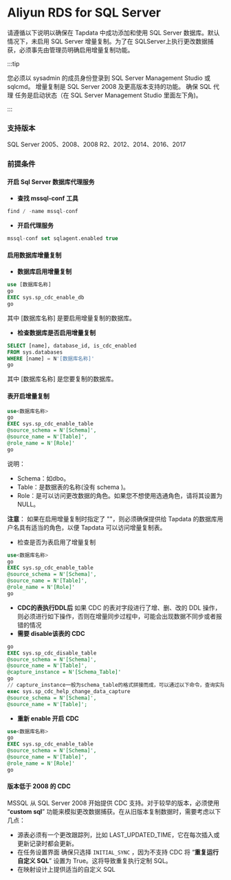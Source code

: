# Aliyun RDS for SQL Server

请遵循以下说明以确保在 Tapdata 中成功添加和使用 SQL Server 数据库。默认情况下，未启用 SQL Server 增量复制。为了在 SQLServer上执行更改数据捕获，必须事先由管理员明确启用增量复制功能。

:::tip

您必须以 sysadmin 的成员身份登录到 SQL Server Management Studio 或 sqlcmd。 增量复制是 SQL Server 2008 及更高版本支持的功能。 确保 SQL 代理 任务是启动状态（在 SQL Server Management Studio 里面左下角)。

:::

### 支持版本

SQL Server 2005、2008、2008 R2、2012、2014、2016、2017

### 前提条件

#### 开启 Sql Server 数据库代理服务

- **查找 mssql-conf 工具**

```sql
find / -name mssql-conf
```



- **开启代理服务**

```sql
mssql-conf set sqlagent.enabled true
```



#### 启用数据库增量复制

- **数据库启用增量复制**

```sql
use [数据库名称]
go
EXEC sys.sp_cdc_enable_db
go
```

其中 [数据库名称] 是要启用增量复制的数据库。

- **检查数据库是否启用增量复制**

```sql
SELECT [name], database_id, is_cdc_enabled
FROM sys.databases
WHERE [name] = N'[数据库名称]'
go
```


其中 [数据库名称] 是您要复制的数据库。

#### 表开启增量复制

```sql
use<数据库名称>
go
EXEC sys.sp_cdc_enable_table
@source_schema = N'[Schema]',
@source_name = N'[Table]',
@role_name = N'[Role]'
go
```

说明：

- Schema：如dbo。
- Table：是数据表的名称(没有 schema )。
- Role：是可以访问更改数据的角色。如果您不想使用选通角色，请将其设置为NULL。

**注意**： 如果在启用增量复制时指定了 ""，则必须确保提供给 Tapdata 的数据库用户名具有适当的角色，以便 Tapdata 可以访问增量复制表。

- 检查是否为表启用了增量复制

```sql
use<数据库名称>
go
EXEC sys.sp_cdc_enable_table
@source_schema = N'[Schema]',
@source_name = N'[Table]',
@role_name = N'[Role]'
go
```



- **CDC的表执行DDL后**
  如果 CDC 的表对字段进行了增、删、改的 DDL 操作，则必须进行如下操作，否则在增量同步过程中，可能会出现数据不同步或者报错的情况
- **需要 disable该表的 CDC**

```sql
go
EXEC sys.sp_cdc_disable_table
@source_schema = N'[Schema]',
@source_name = N'[Table]',
@capture_instance = N'[Schema_Table]'
go
// capture_instance一般为schema_table的格式拼接而成，可以通过以下命令，查询实际的值
exec sys.sp_cdc_help_change_data_capture
@source_schema = N'[Schema]',
@source_name = N'[Table]';
```



- **重新 enable 开启 CDC**

```sql
use<数据库名称>
go
EXEC sys.sp_cdc_enable_table
@source_schema = N'[Schema]',
@source_name = N'[Table]',
@role_name = N'[Role]'
go
```



#### 版本低于 2008 的 CDC

MSSQL 从 SQL Server 2008 开始提供 CDC 支持。对于较早的版本，必须使用 “**custom sql**” 功能来模拟更改数据捕获。在从旧版本复制数据时，需要考虑以下几点：

- 源表必须有一个更改跟踪列，比如 LAST_UPDATED_TIME，它在每次插入或更新记录时都会更新。
- 在任务设置界面
  确保只选择 `INITIAL_SYNC` ，因为不支持 CDC
  将 “**重复运行自定义 SQL**” 设置为 True。这将导致重复执行定制 SQL。
- 在映射设计上提供适当的自定义 SQL
